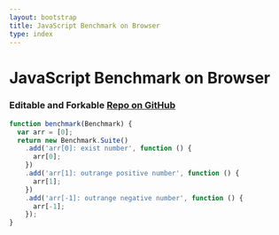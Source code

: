 ```yaml
---
layout: bootstrap
title: JavaScript Benchmark on Browser
type: index
---
```


# JavaScript Benchmark on Browser

### Editable and Forkable <a class="btn btn-success btn-sm" href="https://github.com/falsandtru/benchmark">Repo on GitHub</a>

```js
function benchmark(Benchmark) {
  var arr = [0];
  return new Benchmark.Suite()
    .add('arr[0]: exist number', function () {
      arr[0];
    })
    .add('arr[1]: outrange positive number', function () {
      arr[1];
    })
    .add('arr[-1]: outrange negative number', function () {
      arr[-1];
    });
}
```

